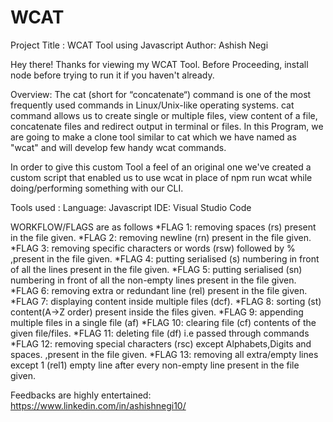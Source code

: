# WCAT
Project Title : WCAT Tool using Javascript
Author: Ashish Negi

Hey there! Thanks for viewing my WCAT Tool. Before Proceeding, install node before trying to run it if you haven't already.

Overview:
The cat (short for “concatenate“) command is one of the most frequently used commands in Linux/Unix-like operating systems. cat command allows us to create single or multiple files, view content of a file, concatenate files and redirect output in terminal or files.
In this Program, we are going to make a clone tool similar to cat which we have named as "wcat" and will develop few handy wcat commands.

In order to give this custom Tool a feel of an original one we've created a custom script that enabled us to use wcat in place of npm run wcat while doing/performing something with our CLI.

Tools used :
Language: Javascript
IDE: Visual Studio Code

WORKFLOW/FLAGS are as follows
*FLAG 1: removing spaces (rs) present in the file given.
*FLAG 2: removing newline (rn) present in the file given.
*FLAG 3: removing specific characters or words (rsw) followed by % ,present in the file given.
*FLAG 4: putting serialised (s) numbering in front of all the lines present in the file given.
*FLAG 5: putting serialised (sn) numbering in front of all the non-empty lines present in the file given.
*FLAG 6: removing extra or redundant line (rel) present in the file given.
*FLAG 7: displaying content inside multiple files (dcf).
*FLAG 8: sorting (st) content(A->Z order) present inside the files given. 
*FLAG 9: appending multiple files in a single file (af) 
*FLAG 10: clearing file (cf) contents of the given file/files.
*FLAG 11: deleting file (df) i.e passed through commands
*FLAG 12: removing special characters (rsc) except Alphabets,Digits and spaces. ,present in the file given.
*FLAG 13: removing all extra/empty lines except 1 (rel1) empty line after every non-empty line present in the file given.

Feedbacks are highly entertained:
https://www.linkedin.com/in/ashishnegi10/
